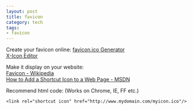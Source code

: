 ```yaml
--- 
layout: post
title: favicon
category: tech
tags: 
- favicon
---
```

Create your favicon online:
[favicon.ico Generator](http://www.favicon.cc/)  
[X-Icon Editor](http://www.xiconeditor.com/)

Make it display on your website:  
[Favicon - Wikipedia](http://en.wikipedia.org/wiki/Favicon)  
[How to Add a Shortcut Icon to a Web Page - MSDN](http://msdn.microsoft.com/en-us/library/ms537656(v=vs.85).aspx)

Recommend html code: (Works on Chrome, IE, FF etc.)

	<link rel="shortcut icon" href="http://www.mydomain.com/myicon.ico"/>
